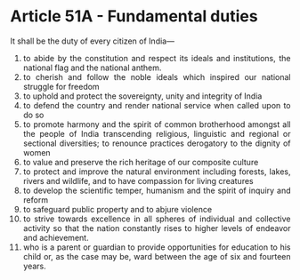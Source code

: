 # Article 51A - Fundamental duties

It shall be the duty of every citizen of India—

1.	<div style="text-align: justify">to abide by the constitution and respect its ideals and institutions, the national flag and the national anthem.</div>
2.	<div style="text-align: justify">to cherish and follow the noble ideals which inspired our national struggle for freedom</div>
3.	<div style="text-align: justify">to uphold and protect the sovereignty, unity and integrity of India</div>
4.	<div style="text-align: justify">to defend the country and render national service when called upon to do so</div>
5.	<div style="text-align: justify">to promote harmony and the spirit of common brotherhood amongst all the people of India transcending religious, linguistic and regional or sectional diversities; to renounce practices derogatory to the dignity of women</div>
6.	<div style="text-align: justify">to value and preserve the rich heritage of our composite culture</div>
7.	<div style="text-align: justify">to protect and improve the natural environment including forests, lakes, rivers and wildlife, and to have compassion for living creatures</div>
8.	<div style="text-align: justify">to develop the scientific temper, humanism and the spirit of inquiry and reform</div>
9.	<div style="text-align: justify">to safeguard public property and to abjure violence</div>
10.	<div style="text-align: justify">to strive towards excellence in all spheres of individual and collective activity so that the nation constantly rises to higher levels of endeavor and achievement.</div>
11.	<div style="text-align: justify">who is a parent or guardian to provide opportunities for education to his child or, as the case may be, ward between the age of six and fourteen years.</div>
